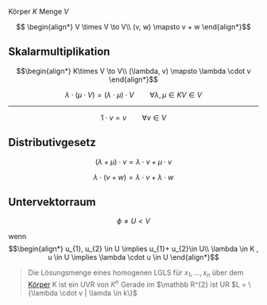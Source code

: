 Körper $K$
Menge $V$


$$
\begin{align*}
V \times V \to V\\
(v, w) \mapsto v + w
\end{align*}$$

## Skalarmultiplikation

$$\begin{align*}
K\times V \to V\\
(\lambda, v) \mapsto \lambda \cdot v
\end{align*}$$


$$\lambda \cdot (\mu \cdot V) = (\lambda \cdot \mu) \cdot V \qquad\forall \lambda, \mu \in K V \in V$$

---

$$1\cdot v = v \qquad \forall v \in V$$

## Distributivgesetz

$$(\lambda + \mu) \cdot v = \lambda \cdot v + \mu \cdot v$$

$$\lambda \cdot (v + w) = \lambda \cdot v + \lambda \cdot w$$


## Untervektorraum

$$\phi \not = U < V$$

wenn $$\begin{align*}
u_{1}, u_{2} \in U \implies u_{1}+ u_{2}\in U\\
\lambda \in K , u \in U \implies \lambda \cdot u  \in U
\end{align*}$$


> Die Lösungsmenge eines homogenen LGLS
> für $x_{1}, ..., x_n$ über dem [Körper](Körper.md) K ist ein UVR von $K^{n}$
> Gerade im $\mathbb R^{2} ist UR $L = \{\lambda \cdot v | \lamda \in k\}$


